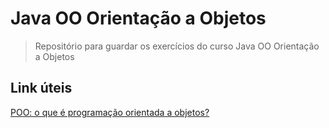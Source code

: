 # Java OO Orientação a Objetos
> Repositório para guardar os exercícios do curso Java OO Orientação a Objetos

## Link úteis

[POO: o que é programação orientada a objetos?](https://www.alura.com.br/artigos/poo-programacao-orientada-a-objetos)
